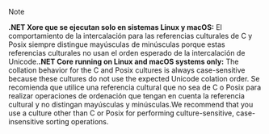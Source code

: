 > [!NOTE]
> <span data-ttu-id="4450c-101">**.NET Xore que se ejecutan solo en sistemas Linux y macOS:** El comportamiento de la intercalación para las referencias culturales de C y Posix siempre distingue mayúsculas de minúsculas porque estas referencias culturales no usan el orden esperado de la intercalación de Unicode.</span><span class="sxs-lookup"><span data-stu-id="4450c-101">**.NET Core running on Linux and macOS systems only:** The collation behavior for the C and Posix cultures is always case-sensitive because these cultures do not use the expected Unicode colation order.</span></span> <span data-ttu-id="4450c-102">Se recomienda que utilice una referencia cultural que no sea de C o Posix para realizar operaciones de ordenación que tengan en cuenta la referencia cultural y no distingan mayúsculas y minúsculas.</span><span class="sxs-lookup"><span data-stu-id="4450c-102">We recommend that you use a culture other than C or Posix for performing culture-sensitive, case-insensitive sorting operations.</span></span>  